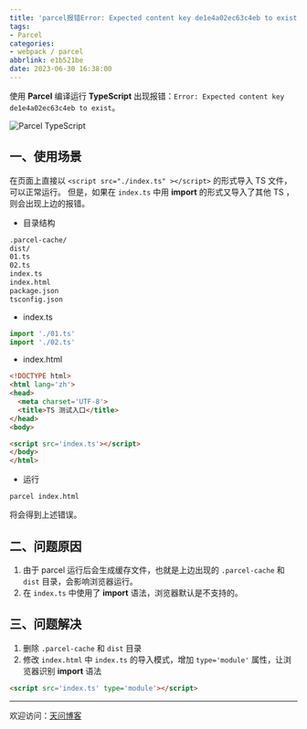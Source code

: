 ```yaml
---
title: 'parcel报错Error: Expected content key de1e4a02ec63c4eb to exist'
tags:
- Parcel
categories:
- webpack / parcel
abbrlink: e1b521be
date: 2023-06-30 16:38:00
---
```


使用 **Parcel** 编译运行 **TypeScript** 出现报错：`Error: Expected content key de1e4a02ec63c4eb to exist`。

![Parcel TypeScript](https://tiven.cn/static/img/img-parcel-02-CNX0p6DL5IpDt52RYJmKR.jpg)

[//]: # (<!-- more -->)

## 一、使用场景

在页面上直接以 `<script src="./index.ts" ></script>` 的形式导入 TS 文件，可以正常运行。
但是，如果在 `index.ts` 中用 **import** 的形式又导入了其他 TS ，则会出现上边的报错。

* 目录结构

```txt
.parcel-cache/
dist/
01.ts
02.ts
index.ts
index.html
package.json
tsconfig.json
```

* index.ts

```ts
import './01.ts'
import './02.ts'
```

* index.html

```html
<!DOCTYPE html>
<html lang='zh'>
<head>
  <meta charset='UTF-8'>
  <title>TS 测试入口</title>
</head>
<body>

<script src='index.ts'></script>
</body>
</html>
```

* 运行

```shell
parcel index.html
```

将会得到上述错误。

## 二、问题原因

1. 由于 parcel 运行后会生成缓存文件，也就是上边出现的 `.parcel-cache` 和 `dist` 目录，会影响浏览器运行。
2. 在 `index.ts` 中使用了 **import** 语法，浏览器默认是不支持的。

## 三、问题解决

1. 删除 `.parcel-cache` 和 `dist` 目录
2. 修改 `index.html` 中 `index.ts` 的导入模式，增加 `type='module'` 属性，让浏览器识别 **import** 语法

```html
<script src='index.ts' type='module'></script>
```

---

欢迎访问：[天问博客](https://tiven.cn/p/e1b521be/ "天问博客-专注于大前端技术")

